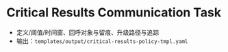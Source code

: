 # Critical Results Communication Task

- 定义/阈值/时间窗、回呼对象与留痕、升级路径与追踪
- 输出：`templates/output/critical-results-policy-tmpl.yaml`

